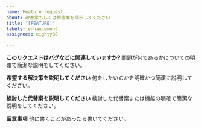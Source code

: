 ```yaml
---
name: Feature request
about: 改善案もしくは機能案を提示してください
title: "[FEATURE]"
labels: enhancement
assignees: eighty88

---
```


**このリクエストはバグなどに関連していますか?**
問題が何であるかについての明確で簡潔な説明をしてください。

**希望する解決策を説明してください**
何をしたいのかを明確かつ簡潔に説明してください。

**検討した代替案を説明してください**
検討した代替案または機能の明確で簡潔な説明をしてください。

**留意事項**
他に書くことがあったら書いてください。
